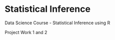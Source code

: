Statistical Inference
====================

Data Science Course - Statistical Inference using R

Project Work 1 and 2
